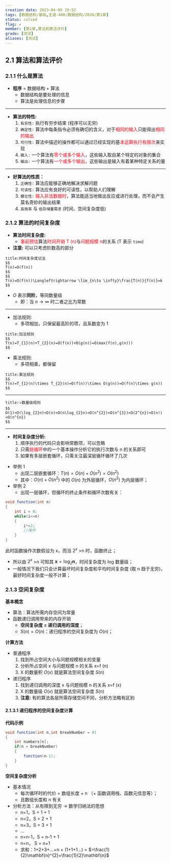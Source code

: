 ```yaml
---
creation date: 2023-04-09 19:52
tags: [数据结构/基础,王道-408/数据结构/2024/第1章]
status: colsed
flag: ✔️
member: [第1章,算法和算法评价]
grade: [测试]
aliases: [测试]
---
```

## 2.1 算法和算法评价
### 2.1.1 什么是算法   
- **程序** = 数据结构 + 算法
	- 数据结构是要处理的信息
	- 算法是处理信息的步骤

---
- **算法的特性:**
	1. `有穷性:` 执行有穷步结束 (程序可以无穷)
	2. `确定性:` 算法中每条指令必须有确切的含义，对于<font color=#FF0212>相同的输入</font>只能得出<font color=#FF0212>相同的输出</font>
	3. `可行性:` 算法中描述的操作都可以通过已经实现的基<font color=#FF0212>本运算执行有限次</font>来实现
	4. `输入:` 一个算法有<font color=#FF0212>零个或多个输入</font>，这些输入取自某个特定的对象的集合
	5. `输出:` 一个算法有<font color=#FF0212>一个或多个输出</font>，这些输出是输入有着某种特定关系的量

---
- **好算法的性质：**
	1. `正确性:` 算法应能够正确地解决求解问题
	2. `可读性:` 算法应有良好的可读性，以帮助人们理解
	3. `健壮性:` <font color=#FF0212>输入非法数据时</font>，算法能适当地做出反应或进行处理，而不会产生莫名奇妙的输出结果
	4. `高效率` 与 `低存储量需求` (时间、空间复杂度低) 

### 2.1.2 算法的时间复杂度
- **算法时间复杂度:**
	- <font color=#FF0212>事前预估</font>算法<font color=#FF0212>时间开销 T (n)</font>与<font color=#FF0212>问题规模 n</font>的关系 (T 表示 `time`)
- **注意:** 可以只考虑阶数高的部分

```ad-col
title:时间复杂度记法
$$
T(n)=O(f(n))
$$
$$
T(n)=O(f(n))\Longleftrightarrow \lim_{n\to \infty}\frac{T(n)}{f(n)}=k
$$
```
- $O$ 表示**同阶**，等同数量级
	- 即：当 $n\to \infty$ 时二者之比为常数

---
- 加法规则:
	- 多项相加，只保留最高阶的项，且系数变为 1
```ad-col
title:加法规则
$$
T(n)=T_{1}(n)+T_{2}(n)=O(f(n))+O(g(n))=O(max(f(n),g(n)))
$$
```
- 乘法规则:
	- 多项相乘，都保留
```ad-col
title:乘法规则
$$
T(n)=T_{1}(n)\times T_{2}(n)=O(f(n))\times O(g(n))=O(f(n)\times g(n))
$$
```

---
```ad-col
title:⭐数量级规则
$$
O(1)<O(\log_{2}n)<O(n)<O(n\log_{2}n)<O(n^{2})<O(n^{3})<O(2^{n})<O(n!)<O(n^{n})
$$
```

---
- **时间复杂度分析:**
	1. 顺序执行的代码只会影响常数项，可以忽略
	2. 只需<font color=#FF0212>挑循环</font>中的一个基本操作分析它的执行次数与 n 的关系即可
	3. 如果有多层嵌套循环，只需关注最深层循环循环了几次
+ 举例 1
	+ 出现二层嵌套循环：$T(n) = O(n)+O(n^2)=O(n^2)$
	+ 其中：$O(n)+O(n^2)$ 中的 $O(n)$ 为外层循环，$O(n^2)$ 为内层循环；
+ 举例 2
	+ 出现一层循环，但循环的终止条件和循环次数有关：
```C#
void function(int n)
{
	int i = 0;
	while(i<=n)
	{
		i*=2;
		//操作
	}
}
```
此时函数操作次数假设为 x，而当 $2^x$ >n 时，函数终止；
+ 所以由 $2^x$ >n 可知其 $\mathbf{x}=\log_2\mathbf{n}$，时间复杂度为 log 数量级；
+ 一般情况下我们只会计算最坏时间复杂度和平均时间复杂度 (取 n 趋于无穷)，最好时间复杂度一般不计算；

### 2.1.3 空间复杂度
**基本概念**
- 算法：算法所需内存空间为常量
- 函数递归调用带来的内存开销
	- **空间复杂度 = 递归调用的深度**；
	- $S(n)=O(n)$：递归程序的空间复杂度为 $O(n)$；

**计算方法**
- 普通程序
  1. 找到所占空间大小与问题规模相关的变量
  2. 分析所占空间 x 与问题规模 n 的关系 x=f (n)
  3. X 的数量积 $O(x)$ 就是算法空间复杂度 $S(n)$
- 递归程序
  1. 找到递归调用的深度 x 与问题规模 n 的关系 x=f (x)
  2. X 的数量级 $O(x)$ 就是算法空间复杂度 $S(n)$
  3. **注意:** 有的算法各层所需存储空间不同，分析方法略有区别

#### 2.1.3.1 递归程序的空间复杂度计算
**代码示例**
```C#
void function(int n,int breakNumber = 0)
{
	int numbers[n];
	if(n > breakNumber) 
	{
		function(n-1);	
	}
}
```

**空间复杂度分析**
+ 基本情况
	+ 每次循环时的代价 = 数组长度 + n （+ 函数调用栈、函数元信息等）；
	+ 且数组长度和 n 有关
+ 分析方法：从有限到无穷 -> 数学归纳法的思想
	+ n=1，S = 1 + 1
	+ n=2，S = 2 + 1
	+ n=3，S = 3 + 1
	+ ...
	+ n=n-1，S = n-1 + 1
	+ n=n，   S = n+1
	+ 求和：1+2+3+...+n + (1+1+1...) = $=\frac{1}{2}\mathbf{n}^{2}+\frac{1}{2}\mathbf{n}$